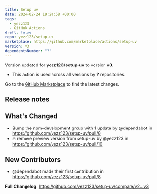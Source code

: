 ```yaml
---
title: Setup uv
date: 2024-02-24 19:20:58 +00:00
tags:
  - yezz123
  - GitHub Actions
draft: false
repo: yezz123/setup-uv
marketplace: https://github.com/marketplace/actions/setup-uv
version: v3
dependentsNumber: "?"
---
```



Version updated for **yezz123/setup-uv** to version **v3**.
- This action is used across all versions by **?** repositories.

Go to the [GitHub Marketplace](https://github.com/marketplace/actions/setup-uv) to find the latest changes.

## Release notes

## What's Changed
* Bump the npm-development group with 1 update by @dependabot in https://github.com/yezz123/setup-uv/pull/8
* 🔥 remove preview version from setup-uv by @yezz123 in https://github.com/yezz123/setup-uv/pull/10

## New Contributors
* @dependabot made their first contribution in https://github.com/yezz123/setup-uv/pull/8

**Full Changelog**: https://github.com/yezz123/setup-uv/compare/v2...v3

